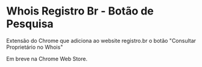 # Whois Registro Br - Botão de Pesquisa

Extensão do Chrome que adiciona ao website registro.br o botão "Consultar Proprietário no Whois"



Em breve na Chrome Web Store.
